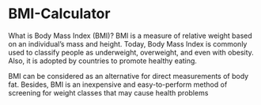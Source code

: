 # BMI-Calculator


What is Body Mass Index (BMI)?
BMI is a measure of relative weight based on an individual’s mass and height. Today, Body Mass Index is commonly used to classify people as underweight, overweight, and even with obesity. Also, it is adopted by countries to promote healthy eating.

BMI can be considered as an alternative for direct measurements of body fat. Besides, BMI is an inexpensive and easy-to-perform method of screening for weight classes that may cause health problems
